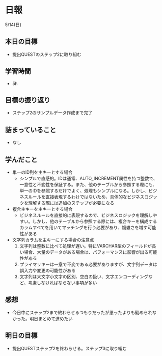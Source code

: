 # 日報

5/14(日)

## 本日の目標

- 提出QUESTのステップ2に取り組む

## 学習時間

- 5h

## 目標の振り返り

- ステップ2のサンプルデータ作成まで完了

## 詰まっていること

- なし

## 学んだこと

- 単一のID列を主キーとする場合
    - シンプルで直感的。IDは通常、AUTO_INCREMENT属性を持つ整数で、一意性と不変性を保証する。また、他のテーブルから参照する際にも、単一のIDを参照するだけでよく、処理もシンプルになる。しかし、ビジネスルールを直接表現するわけではないため、具体的なビジネスロジックを理解する際には追加のステップが必要になる
- 複合主キーを主キーとする場合
    - ビジネスルールを直接的に表現するので、ビジネスロジックを理解しやすい。しかし、他のテーブルから参照する際には、複合キーを構成するカラムすべてを用いてマッチングを行う必要があり、複雑さを増す可能性がある
- 文字列カラムを主キーにする場合の注意点
    1. 文字列は整数に比べて処理が遅い。特にVARCHAR型のフィールドが長い場合、大量のデータがある場合は、パフォーマンスに影響が出る可能性がある
    2. プライマリキーは一意で不変である必要がありますが、文字列データは誤入力や変更の可能性がある
    3. 文字列は大文字小文字の区別、空白の扱い、文字エンコーディングなど、考慮しなければならない事項が多い

## 感想

- 今日中にステップ2まで終わらせるつもりだったが思ったよりも勧められなかった。明日まとめて進めたい

## 明日の目標

- 提出QUESTステップ2を終わらせる。ステップ3に取り組む
